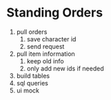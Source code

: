 # Standing Orders

1. pull orders
    1. save character id
    2. send request
2. pull item information
    1. keep old info
    2. only add new ids if needed
3. build tables
4. sql queries
5. ui mock
